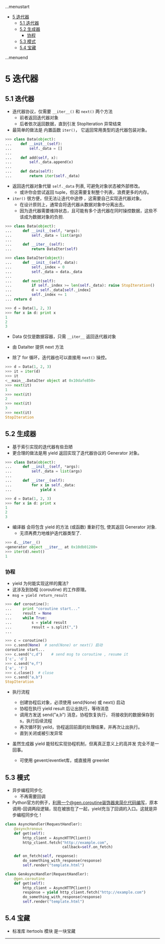 ...menustart

 - [5 迭代器](#8007985f1ff8a2c3ae3abb1775b4ce2b)
     - [5.1 迭代器](#14926a66d27e071bd4821a2d86af55fa)
     - [5.2 生成器](#71364882befa312cee5d34aeb80f07ab)
         - [协程](#ebe9865478157ea2f0762aa24f6a85f5)
     - [5.3 模式](#0bae6d90ea71b1bd81064b43a6880b48)
     - [5.4 宝藏](#1881f62b5fd451873d1bc5b9e9db67ea)

...menuend


<h2 id="8007985f1ff8a2c3ae3abb1775b4ce2b"></h2>


# 5 迭代器

<h2 id="14926a66d27e071bd4821a2d86af55fa"></h2>


## 5.1 迭代器

 - 迭代器协议，仅需要 `__iter__()` 和 `next()` 两个方法
    - 前者返回迭代器对象
    - 后者依次返回数据，直到引发 StopIteration 异常结束
 - 最简单的做法是 内置函数 `iter()`， 它返回常用类型的迭代器包装对象。

```python
>>> class Data(object):
...    def __init__(self):
...        self._data = []
...
...    def add(self, x):
...        self._data.append(x)
...
...    def data(self):
...        return iter(self._data)
```

 - 返回迭代器对象代替 `self._data` 列表, 可避免对象状态被外部修改。
    - 或许你会尝试返回 tuple，但这需要复制整个列表，浪费更多的内存。
 - `iter()` 很方便，但无法让迭代中途停 ，这需要自己实现迭代器对象。
    - 在设计原则上，通常会将迭代器从数据对象中分离出去。
    - 因为迭代器需要维持状态，且可能有多个迭代器在同时操控数据，这些不该成为数据对象的负担.

```python
>>> class Data(object):
...     def __init__(self, *args):
...         self._data = list(args)
...
...     def __iter__(self):
...         return DataIter(self)

>>> class DataIter(object):
...     def __init__(self, data):
...         self._index = 0
...         self._data = data._data
...
...     def next(self):
...         if self._index >= len(self._data): raise StopIteration()
...         d = self._data[self._index]
...         self._index += 1
... return d

>>> d = Data(1, 2, 3)
>>> for x in d: print x
1
2
3
```

 - Data 仅仅是数据容器，只需 `__iter__` 返回迭代器对象
 - 由 DataIter 提供 next 方法

 - 除了 for 循环，迭代器也可以直接用 `next()` 操控。

```python
>>> d = Data(1, 2, 3)
>>> it = iter(d)
>>> it
<__main__.DataIter object at 0x10dafe850>
>>> next(it)
1
>>> next(it)
2
>>> next(it)
3
>>> next(it)
StopIteration
```

<h2 id="71364882befa312cee5d34aeb80f07ab"></h2>


## 5.2 生成器

 - 基于索引实现的迭代器有些丑陋
 - 更合理的做法是用 yield 返回实现了迭代器协议的 Generator 对象。

```python
>>> class Data(object):
...     def __init__(self, *args):
...         self._data = list(args)
...
...     def __iter__(self):
...         for x in self._data:
...             yield x

>>> d = Data(1, 2, 3)
>>> for x in d: print x
1
2
3
```

 - 编译器 会将包含 yield 的方法 (或函数) 重新打包, 使其返回 Generator 对象.
    - 无须再费力地维护迭代器类型了.

```python
>>> d.__iter__()
<generator object __iter__ at 0x10db01280>
>>> iter(d).next()
1
```

<h2 id="ebe9865478157ea2f0762aa24f6a85f5"></h2>


### 协程

 - yield 为何能实现这样的魔法?
 - 这涉及到协程 (coroutine) 的工作原理。
 - `msg = yield return_result `

```python
>>> def coroutine():
...     print "coroutine start..."
...     result = None
...     while True:
...         s = yield result
...         result = s.split(",")
...

>>> c = coroutine()
>>> c.send(None)  # send(None) or next() 启动
coroutine start...
>>> c.send("c,d")    # send msg to coroutine , resume it
['c', 'd']
>>> c.send("e,f")
['e', 'f']
>>> c.close()  # close
>>> c.send("a,b")
StopIteration
```

 - 执行流程
    - 创建协程后对象，必须使用 send(None) 或 next() 启动
    - 协程在执行 yield result 后让出执行，等待消息
    - 调用方发送 send("a,b") 消息，协程恢复执行， 将接收到的数据保存到 s，执行后续流程
    - 再次循环到 yeild，协程返回前面的处理结果，并再次让出执行。
    - 直到关闭或被引发异常

 - 虽然生成器 yield 能轻松实现协程机制，但离真正意义上的高并发 完全不是一回事。
    - 可使用 gevent/eventlet库，或直接用 greenlet

<h2 id="0bae6d90ea71b1bd81064b43a6880b48"></h2>


## 5.3 模式

 - 异步编程同步化
    - 不再需要回调
 - Python官方的例子，利用一个@gen.coroutine装饰器来简化代码编写，原本调用-回调两段逻辑，现在被放在了一起，yield充当了回调的入口。这就是异步编程同步化！

```python
class AsyncHandler(RequestHandler):
    @asynchronous
    def get(self):
        http_client = AsyncHTTPClient()
        http_client.fetch("http://example.com",
                          callback=self.on_fetch)

    def on_fetch(self, response):
        do_something_with_response(response)
        self.render("template.html")
```

```python
class GenAsyncHandler(RequestHandler):
    @gen.coroutine
    def get(self):
        http_client = AsyncHTTPClient()
        response = yield http_client.fetch("http://example.com")
        do_something_with_response(response)
        self.render("template.html")
```


<h2 id="1881f62b5fd451873d1bc5b9e9db67ea"></h2>


## 5.4 宝藏

 - 标准库 itertools 模块 是一块宝藏

---




